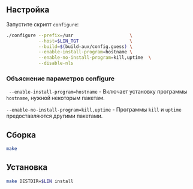 <package-info :package="package" showsbu></package-info>

<script>
		new Vue({
		el: '#main',
		data: { package: {} },
		mounted: function () {
				this.getPackage('coreutils');
		},
		methods: {
			getPackage: function(name) {
					getPackage(name)
					.then(response => this.package = response);
			},
		}
  })
</script>

## Настройка

Запустите скрипт `configure`:

```bash
./configure --prefix=/usr                     \
            --host=$LIN_TGT                   \
            --build=$(build-aux/config.guess) \
            --enable-install-program=hostname \
            --enable-no-install-program=kill,uptime  \
            --disable-nls    
```

### Объяснение параметров configure

` --enable-install-program=hostname` - Включает установку программы `hostname`, нужной некоторым пакетам.

`--enable-no-install-program=kill,uptime` - Программы `kill` и `uptime` предоставляются другими пакетами.

## Сборка

```bash
make
```

## Установка
```bash
make DESTDIR=$LIN install
```

